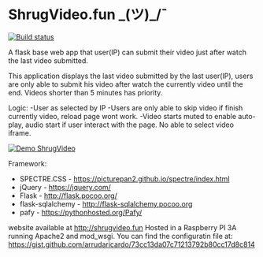 # ShrugVideo.fun \_(ツ)_/¯
[![Build status](https://dev.azure.com/dearruda/ShrugVideo/_apis/build/status/shurgvideo%20-%20CI)](https://dev.azure.com/dearruda/ShrugVideo/_build/latest?definitionId=1)

A flask base web app that user(IP) can submit their video just after watch the last video submitted.

This application displays the last video submitted by the last user(IP), users are only able to submit his video after watch the currently video until the end.
Videos shorter than 5 minutes has priority.

Logic:
-User as selected by IP
-Users are only able to skip video if finish currently video, reload page wont work.
-Video starts muted to enable auto-play, audio start if user interact with the page. No able to select video iframe.

[![Demo ShrugVideo](https://media.giphy.com/media/KatGxhd061hWHHATj0/giphy.gif)](https://www.youtube.com/watch?v=m2Ep9eaB0_Q&feature=youtu.be)



Framework:
- SPECTRE.CSS - https://picturepan2.github.io/spectre/index.html
- jQuery - https://jquery.com/
- Flask - http://flask.pocoo.org/
- flask-sqlalchemy - http://flask-sqlalchemy.pocoo.org
- pafy - https://pythonhosted.org/Pafy/

website available at http://shrugvideo.fun
Hosted in a Raspberry PI 3A running Apache2 and mod_wsgi.
You can find the configuratin file at: https://gist.github.com/arrudaricardo/73cc13da07c71213792b80cc17d8c814
